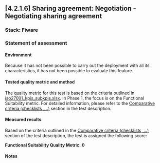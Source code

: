 ## [4.2.1.6] Sharing agreement: Negotiation - Negotiating sharing agreement
### Stack: Fiware

### Statement of assessment
#### Environment
Because it has not been possible to carry out the deployment with all its characteristics, it has not been possible to evaluate this feature.

#### Tested quality metric and method
The quality metric for this test is based on the criteria outlined in [iso27001_kpis_subkpis.xlsx](../../../../../design_decisions/background_info/iso27001_kpis_subkpis.xlsx). In Phase 1, the focus is on the Functional Suitability metric. For detailed information, please refer to the [Comparative criteria (checklists, ...)](./test.md#comparative-criteria-checklists-) section in the test description.

#### Measured results

Based on the criteria outlined in the [Comparative criteria (checklists, ...)](./test.md#comparative-criteria) section of the test description, the test is assigned the following score:

**Functional Suitability Quality Metric: 0**

#### Notes

